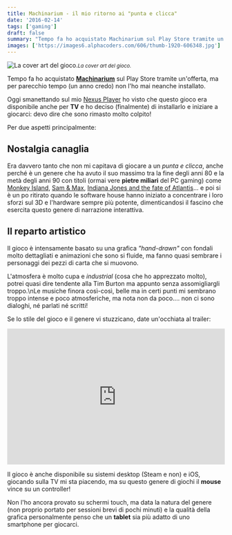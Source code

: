 ```yaml
---
title: Machinarium - il mio ritorno ai "punta e clicca"
date: '2016-02-14'
tags: ['gaming']
draft: false
summary: "Tempo fa ho acquistato Machinarium sul Play Store tramite un'offerta, ma per parecchio tempo (un anno credo) non l'ho mai neanche installato."
images: ['https://images6.alphacoders.com/606/thumb-1920-606348.jpg']
---
```


![La cover art del gioco.](https://images6.alphacoders.com/606/thumb-1920-606348.jpg)<small>_La cover art del gioco._</small>

Tempo fa ho acquistato **[Machinarium](http://machinarium.net/)** sul Play Store tramite un'offerta, ma per parecchio tempo (un anno credo) non l'ho mai neanche installato.

Oggi smanettando sul mio [Nexus Player](https://www.google.com/intl/it_it/nexus/player/) ho visto che questo gioco era disponibile anche per **TV** e ho deciso (finalmente) di installarlo e iniziare a giocarci: devo dire che sono rimasto molto colpito!

Per due aspetti principalmente:

## Nostalgia canaglia

Era davvero tanto che non mi capitava di giocare a un _punta e clicca_, anche perché è un genere che ha avuto il suo massimo tra la fine degli anni 80 e la metà degli anni 90 con titoli (ormai vere **pietre miliari** del PC gaming) come [Monkey Island](<https://en.wikipedia.org/wiki/Monkey_Island_(series)>), [Sam & Max](http://www.gog.com/game/sam_max_hit_the_road), [Indiana Jones and the fate of Atlantis](http://www.gog.com/game/indiana_jones_and_the_fate_of_atlantis)... e poi si è un po ritirato quando le software house hanno iniziato a concentrare i loro sforzi sul 3D e l'hardware sempre più potente, dimenticandosi il fascino che esercita questo genere di narrazione interattiva.

## Il reparto artistico

Il gioco è intensamente basato su una grafica _"hand-drawn"_ con fondali molto dettagliati e animazioni che sono si fluide, ma fanno quasi sembrare i personaggi dei pezzi di carta che si muovono.

L'atmosfera è molto cupa e _industrial_ (cosa che ho apprezzato molto), potrei quasi dire tendente alla Tim Burton ma appunto senza assomigliargli troppo.\\nLe musiche finora così-così, belle ma in certi punti mi sembrano troppo intense e poco atmosferiche, ma nota non da poco.... non ci sono dialoghi, né parlati né scritti!

Se lo stile del gioco e il genere vi stuzzicano, date un'occhiata al trailer:

<iframe width="100%" height="315" src="https://www.youtube.com/embed/uwZBdWRSBRs" frameBorder="0" allowFullScreen></iframe>

Il gioco è anche disponibile su sistemi desktop (Steam e non) e iOS, giocando sulla TV mi sta piacendo, ma su questo genere di giochi il **mouse** vince su un controller!

Non l'ho ancora provato su schermi touch, ma data la natura del genere (non proprio portato per sessioni brevi di pochi minuti) e la qualità della grafica personalmente penso che un **tablet** sia più adatto di uno smartphone per giocarci.
